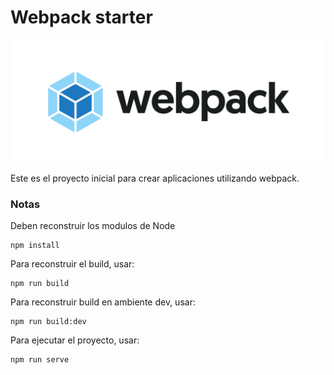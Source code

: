 
# Webpack starter
<img src="https://raw.githubusercontent.com/Jhon-Contreras/webpack-starter/main/src/assets/img/webpack-logo.png"> 

Este es el proyecto inicial para crear aplicaciones utilizando webpack.

### Notas
Deben reconstruir los modulos de Node

``` 
npm install
```

Para reconstruir el build, usar:

```
npm run build
```

Para reconstruir build en ambiente dev, usar:

```
npm run build:dev
```

Para ejecutar el proyecto, usar:

```
npm run serve
```
